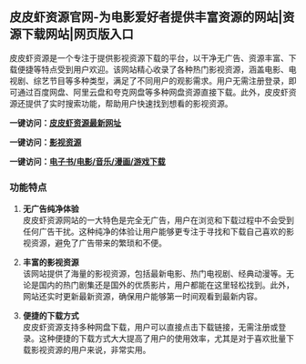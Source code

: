 <h2>皮皮虾资源官网-为电影爱好者提供丰富资源的网站|资源下载网站|网页版入口</h2>
皮皮虾资源是一个专注于提供影视资源下载的平台，以干净无广告、资源丰富、下载便捷等特点受到用户欢迎。该网站精心收录了各种热门影视资源，涵盖电影、电视剧、综艺节目等多种类型，满足了不同用户的观影需求。用户无需注册登录，即可通过百度网盘、阿里云盘和夸克网盘等多种网盘资源直接下载。此外，皮皮虾资源还提供了实时搜索功能，帮助用户快速找到想看的影视资源。


<p><strong>一键访问：</strong><a href="https://www.rymdh.com/sites/14849.html" target="_blank" ><strong>皮皮虾资源最新网址</strong></a></p>
<p><strong>一键访问：</strong><a href="https://www.rymdh.com/favorites/yingshizaixiankan" target="_blank" ><strong>影视资源</strong></a></p>
<p><strong>一键访问：</strong><a href="https://wangpanziyuan.pages.dev/" target="_blank" ><strong>电子书/电影/音乐/漫画/游戏下载</strong></a></p>

### 功能特点
1. **无广告纯净体验**  
   皮皮虾资源网站的一大特色是完全无广告，用户在浏览和下载过程中不会受到任何广告干扰。这种纯净的体验让用户能够更专注于寻找和下载自己喜欢的影视资源，避免了广告带来的繁琐和不便。

2. **丰富的影视资源**  
   该网站提供了海量的影视资源，包括最新电影、热门电视剧、经典动漫等。无论是国内的热门剧集还是国外的优质影片，用户都能在这里轻松找到。此外，网站还实时更新最新资源，确保用户能够第一时间观看到最新内容。

3. **便捷的下载方式**  
   皮皮虾资源支持多种网盘下载，用户可以直接点击下载链接，无需注册或登录。这种便捷的下载方式大大提高了用户的使用效率，尤其是对于喜欢批量下载影视资源的用户来说，非常实用。

